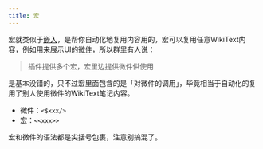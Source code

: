```yaml
---
title: 宏
---
```


宏就类似于[嵌入](#%E5%B5%8C%E5%85%A5)，是帮你自动化地复用内容用的，宏可以复用任意WikiText内容，例如用来展示UI的[微件](#%E5%BE%AE%E4%BB%B6)，所以群里有人说：

> 插件提供多个宏，宏里边提供微件供使用

是基本没错的，只不过宏里面包含的是「对微件的调用」，毕竟相当于自动化的复用了别人使用微件的WikiText笔记内容。

* 微件：`<$xxx/>`
* 宏：`<<xxx>>`

宏和微件的语法都是尖括号包裹，注意别搞混了。